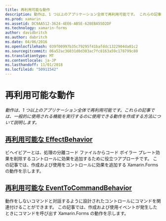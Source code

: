 ```yaml
---
title: 再利用可能な動作
description: 動作は、1 つ以上のアプリケーション全体で再利用可能です。 これらの記事では、一般的に使用される機能を実行するのに使用できる動作を作成する方法について説明します。
ms.prod: xamarin
ms.assetid: DC9AA512-3624-4EE6-AB5E-628EBA55D2DF
ms.technology: xamarin-forms
author: davidbritch
ms.author: dabritch
ms.date: 04/06/2016
ms.openlocfilehash: 039f00997b35c79295f41bafddc1322904da01c2
ms.sourcegitcommit: 06a52ac36031d0d303ac7fc8163a59c178799c80
ms.translationtype: MT
ms.contentlocale: ja-JP
ms.lasthandoff: 11/01/2018
ms.locfileid: "50911542"
---
```

# <a name="reusable-behaviors"></a>再利用可能な動作

_動作は、1 つ以上のアプリケーション全体で再利用可能です。これらの記事では、一般的に使用される機能を実行するのに使用できる動作を作成する方法について説明します。_

## <a name="reusable-effectbehavioreffect-behaviormd"></a>[再利用可能な EffectBehavior](effect-behavior.md)

ビヘイビアーとは、処理の分離コード ファイルからコード ボイラー プレート効果を削除するコントロールに効果を追加するために役立つアプローチです。 この記事では、作成および使用をコントロールに効果を追加する Xamarin.Forms の動作を示します。

## <a name="reusable-eventtocommandbehaviorevent-to-command-behaviormd"></a>[再利用可能な EventToCommandBehavior](event-to-command-behavior.md)

動作をしないコマンドと対話するように設計されたコントロールにコマンドを関連付けることができます。 この記事では、作成および使用イベントが発生したときにコマンドを呼び出す Xamarin.Forms の動作を示します。
